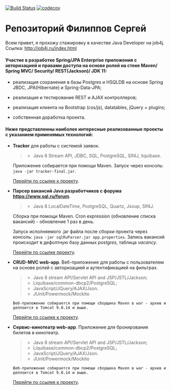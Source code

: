 [![Build Status](https://travis-ci.org/Fireserdg/job4j.svg?branch=master)](https://travis-ci.org/Fireserdg/job4j)
[![codecov](https://codecov.io/gh/Fireserdg/job4j/branch/master/graph/badge.svg)](https://codecov.io/gh/Fireserdg/job4j)
# Репозиторий Филиппов Сергей
Всем привет, я прохожу стажировку в качестве Java Developer на job4j. 
Ссылка: http://job4j.ru/index.html

#### Участие в разработке Spring/JPA Enterprise приложения c авторизацией и правами доступа на основе ролей на стеке Maven/ Spring MVC/ Security/ REST(Jackson)/ JDK 11:

+ реализация сохранения в базы Postgres и HSQLDB на основе Spring JBDC, 
  JPA(Hibernate) и Spring-Data-JPA;
+ реализация и тестирование REST и AJAX контроллеров;

+ реализация клиента на Bootstrap (css/js), datatables, jQuery + plugins;

+ собственная доработка проекта.

#### Ниже представленны наиболее интересные реализованные проекты с указанием применямых технологий:

- **Tracker** для работы с системой заявок.
    
     > - Java 8 Stream API, JDBC, SQL, PostgreSQL, Slf4J, liquibase.

    Приложение собирается при помощи Maven. Запуск через консоль: `java -jar tracker-final.jar`.
    
    [Перейти по ссылке к проекту](https://github.com/Fireserdg/job4j/tree/master/chapter_002/tracker).

- **Парсер вакансий Java разработчиков с форума <https://www.sql.ru/forum>**. 
    > - Java 8 LocalDateTime, PostgreSQL, Quartz, Jsoup, Slf4J.

    Сборка при помощи Maven. Cron expression (обновление списка вакансий) - обновление 1 раз в день. 
    
    Запуск исполняемого .jar файла после сборки проекта через консоль: `java -jar sqlRuParser.jar app.properties`. 
    Запись вакансий происходит в дефолтную базу данных *postgres*, таблица *vacancy*. 
    
    [Перейти по ссылке проекту](https://github.com/Fireserdg/job4j/tree/master/chapter_103/parser_vacancy).

- **CRUD-MVC web-app**. Веб-приложение для работы с пользователем на основе ролей с авторизацией и аутентификацией на фильтрах.
    > - Java 8 stream API/Servlet API and JSP/JSTL/Jackson;
    > - Liquibase/common-dbcp2/PostgreSQL;
    > - JavaScript/JQuery/AJAX/Json.
    > - JUnit/Powermock/Mockito

    `Веб-приложение собирается при помощи сборщика Maven в war - архив
     и деплоится в Tomcat 9.0.14 и выше.`
    
    [Перейти по ссылке к проекту](https://github.com/Fireserdg/job4j/tree/master/chapter_104/servlets_crud).
    
- **Сервис-кинотеатр web-app**. Приложение для бронирования билетов в кинотеатр. 
    > - Java 8 stream API/Servlet API and JSP/JSTL/Jackson;
    > - Liquibase/common-dbcp2/PostgreSQL;
    > - JavaScript/JQuery/AJAX/Json.
    > - JUnit/Powermock/Mockito
    
    `Веб-приложение собирается при помощи сборщика Maven в war - архив
     и деплоится в Tomcat 9.0.14 и выше.`
    
    [Перейти по ссылке к проекту](https://github.com/Fireserdg/job4j/tree/master/chapter_104/control_task).



